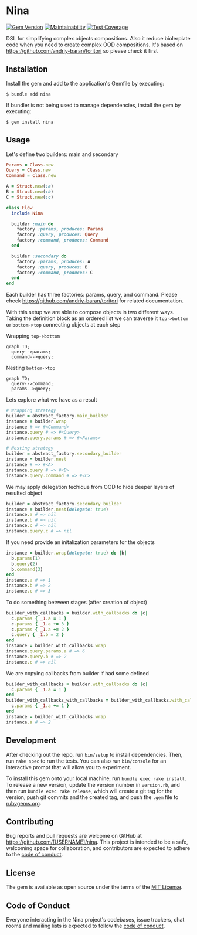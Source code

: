 # Nina

[![Gem Version](https://badge.fury.io/rb/nina.svg)](https://badge.fury.io/rb/nina)
[![Maintainability](https://api.codeclimate.com/v1/badges/435ee6e0ae846e9deb88/maintainability)](https://codeclimate.com/github/andriy-baran/nina/maintainability)
[![Test Coverage](https://api.codeclimate.com/v1/badges/435ee6e0ae846e9deb88/test_coverage)](https://codeclimate.com/github/andriy-baran/nina/test_coverage)

DSL for simplifying complex objects compositions. Also it reduce biolerplate code when you need to create complex OOD compositions. It's based on https://github.com/andriy-baran/toritori so please check it first

## Installation

Install the gem and add to the application's Gemfile by executing:

    $ bundle add nina

If bundler is not being used to manage dependencies, install the gem by executing:

    $ gem install nina

## Usage

Let's define two builders: main and secondary

```ruby
Params = Class.new
Query = Class.new
Command = Class.new

A = Struct.new(:a)
B = Struct.new(:b)
C = Struct.new(:c)

class Flow
  include Nina

  builder :main do
    factory :params, produces: Params
    factory :query, produces: Query
    factory :command, produces: Command
  end

  builder :secondary do
    factory :params, produces: A
    factory :query, produces: B
    factory :command, produces: C
  end
end
```
Each builder has three factories: params, query, and command. Please check https://github.com/andriy-baran/toritori for related documentation.

With this setup we are able to compose objects in two different ways. Taking the definition block as an ordered list we can traverse it `top->bottom` or `bottom->top` connecting objects at each step

Wrapping `top->bottom`
```mermaid
graph TD;
  query-->params;
  command-->query;
```
Nesting `bottom->top`
```mermaid
graph TD;
  query-->command;
  params-->query;
```
Lets explore what we have as a result
```ruby
# Wrapping strategy
builder = abstract_factory.main_builder
instance = builder.wrap
instance # => #<Command>
instance.query # => #<Query>
instance.query.params # => #<Params>

# Nesting strategy
builder = abstract_factory.secondary_builder
instance = builder.nest
instance # => #<A>
instance.query # => #<B>
instance.query.command # => #<C>
```
We may apply delegation techique from OOD to hide deeper layers of resulted object
```ruby
builder = abstract_factory.secondary_builder
instance = builder.nest(delegate: true)
instance.a # => nil
instance.b # => nil
instance.c # => nil
instance.query.c # => nil
```
If you need provide an initalization parameters for the objects
```ruby
instance = builder.wrap(delegate: true) do |b|
  b.params(1)
  b.query(2)
  b.command(3)
end
instance.a # => 1
instance.b # => 2
instance.c # => 3
```
To do something between stages (after creation of object)
```ruby
builder_with_callbacks = builder.with_callbacks do |c|
  c.params { _1.a = 1 }
  c.params { _1.a += 3 }
  c.params { _1.a += 2 }
  c.query { _1.b = 2 }
end
instance = builder_with_callbacks.wrap
instance.query.params.a # => 6
instance.query.b # => 2
instance.c # => nil
```

We are copying callbacks from builder if had some defined
```ruby
builder_with_callbacks = builder.with_callbacks do |c|
  c.params { _1.a = 1 }
end
builder_with_callbacks_with_callbacks = builder_with_callbacks.with_callbacks do |c|
  c.params { _1.a += 1 }
end
instance = builder_with_callbacks.wrap
instance.a # => 2
```

## Development

After checking out the repo, run `bin/setup` to install dependencies. Then, run `rake spec` to run the tests. You can also run `bin/console` for an interactive prompt that will allow you to experiment.

To install this gem onto your local machine, run `bundle exec rake install`. To release a new version, update the version number in `version.rb`, and then run `bundle exec rake release`, which will create a git tag for the version, push git commits and the created tag, and push the `.gem` file to [rubygems.org](https://rubygems.org).

## Contributing

Bug reports and pull requests are welcome on GitHub at https://github.com/[USERNAME]/nina. This project is intended to be a safe, welcoming space for collaboration, and contributors are expected to adhere to the [code of conduct](https://github.com/[USERNAME]/nina/blob/master/CODE_OF_CONDUCT.md).

## License

The gem is available as open source under the terms of the [MIT License](https://opensource.org/licenses/MIT).

## Code of Conduct

Everyone interacting in the Nina project's codebases, issue trackers, chat rooms and mailing lists is expected to follow the [code of conduct](https://github.com/[USERNAME]/nina/blob/master/CODE_OF_CONDUCT.md).
